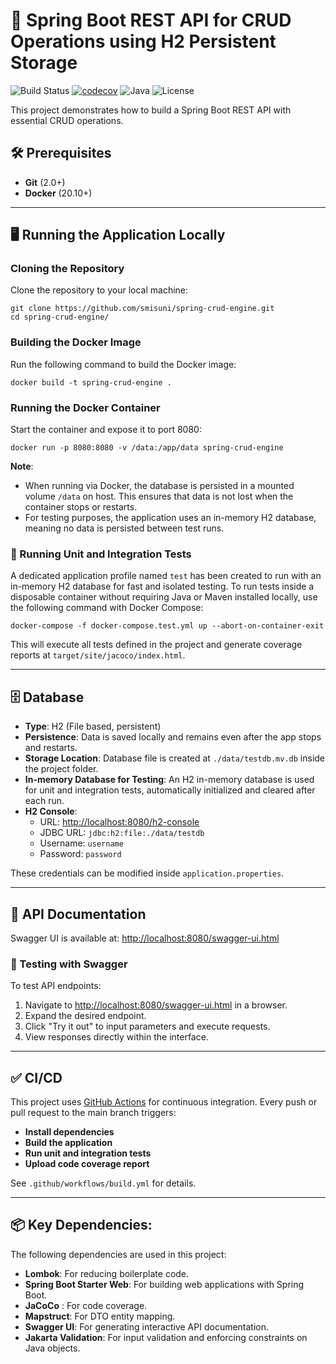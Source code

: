# 🚀 Spring Boot REST API for CRUD Operations using H2 Persistent Storage

![Build Status](https://github.com/smisuni/spring-crud-engine/actions/workflows/build.yml/badge.svg)
[![codecov](https://codecov.io/gh/smisuni/spring-crud-engine/branch/main/graph/badge.svg)](https://codecov.io/gh/smisuni/spring-crud-engine)
![Java](https://img.shields.io/badge/Java-17%2B-blue.svg)
![License](https://img.shields.io/github/license/smisuni/spring-crud-engine.svg)

This project demonstrates how to build a Spring Boot REST API with essential CRUD operations.

## 🛠️ Prerequisites
- **Git** (2.0+)
- **Docker** (20.10+)

---

## 🖥️ Running the Application Locally

### Cloning the Repository
Clone the repository to your local machine:
```shell
git clone https://github.com/smisuni/spring-crud-engine.git
cd spring-crud-engine/
```

### Building the Docker Image
Run the following command to build the Docker image:
```shell
docker build -t spring-crud-engine .
```

### Running the Docker Container
Start the container and expose it to port 8080:
```shell
docker run -p 8080:8080 -v /data:/app/data spring-crud-engine
```
**Note**: 
- When running via Docker, the database is persisted in a mounted volume `/data` on host. This ensures that data is not lost when the container stops or restarts.
- For testing purposes, the application uses an in-memory H2 database, meaning no data is persisted between test runs.

### 🧪 Running Unit and Integration Tests
A dedicated application profile named `test` has been created to run with an in-memory H2 database for fast and isolated testing.
To run tests inside a disposable container without requiring Java or Maven installed locally, use the following command with Docker Compose:
```shell
docker-compose -f docker-compose.test.yml up --abort-on-container-exit
```
This will execute all tests defined in the project and generate coverage reports at `target/site/jacoco/index.html`.

---

## 🗄️ Database

- **Type**: H2 (File based, persistent)
- **Persistence**: Data is saved locally and remains even after the app stops and restarts.
- **Storage Location**: Database file is created at `./data/testdb.mv.db` inside the project folder.
- **In-memory Database for Testing**: An H2 in-memory database is used for unit and integration tests, automatically initialized and cleared after each run.
- **H2 Console**:
    - URL: [http://localhost:8080/h2-console](http://localhost:8080/h2-console)
    - JDBC URL: `jdbc:h2:file:./data/testdb`
    - Username: `username`
    - Password: `password`

These credentials can be modified inside `application.properties`.

---

## 📘 API Documentation

Swagger UI is available at: [http://localhost:8080/swagger-ui.html](http://localhost:8080/swagger-ui.html)

### 🧪 Testing with Swagger

To test API endpoints:

1. Navigate to [http://localhost:8080/swagger-ui.html](http://localhost:8080/swagger-ui.html) in a browser.
2. Expand the desired endpoint.
3. Click "Try it out" to input parameters and execute requests.
4. View responses directly within the interface.

---

## ✅ CI/CD

This project uses [GitHub Actions](https://github.com/features/actions) for continuous integration. Every push or pull request to the main branch triggers:

- **Install dependencies**
- **Build the application**
- **Run unit and integration tests**
- **Upload code coverage report**

See `.github/workflows/build.yml` for details.

---

## 📦 Key Dependencies: 
The following dependencies are used in this project:
- **Lombok**: For reducing boilerplate code.
- **Spring Boot Starter Web**: For building web applications with Spring Boot.
- **JaCoCo** : For code coverage.
- **Mapstruct**: For DTO entity mapping.
- **Swagger UI**: For generating interactive API documentation.
- **Jakarta Validation**: For input validation and enforcing constraints on Java objects.
